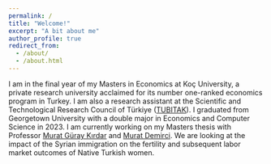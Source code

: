 ```yaml
---
permalink: /
title: "Welcome!"
excerpt: "A bit about me"
author_profile: true
redirect_from: 
  - /about/
  - /about.html
---
```


I am in the final year of my Masters in Economics at Koç University, a private research university acclaimed for its number one-ranked economics program in Turkey. I am also a research assistant at the Scientific and Technological Research Council of Türkiye ([TUBITAK]). I graduated from Georgetown University with a double major in Economics and Computer Science in 2023. I am currently working on my Masters thesis with Professor [Murat Güray Kırdar] and [Murat Demirci]. We are looking at the impact of the Syrian immigration on the fertility and subsequent labor market outcomes of Native Turkish women. 

[TUBITAK]: https://tubitak.gov.tr/en
[Murat Güray Kırdar]: https://muratguraykirdar.weebly.com/
[Murat Demirci]: https://sites.google.com/site/muratdemircieconomics/